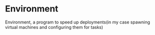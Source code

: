 # Environment
Environment, a program to speed up deployments(in my case spawning virtual machines and configuring them for tasks)
